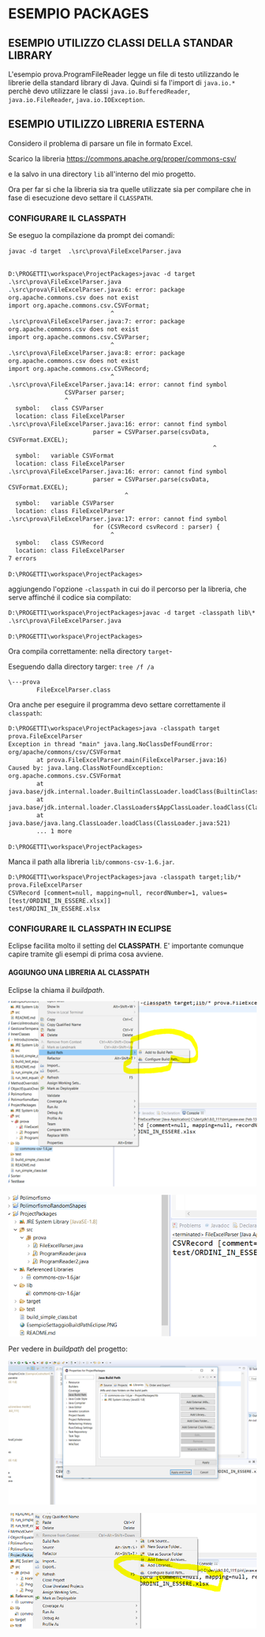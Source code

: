 # ESEMPIO PACKAGES

## ESEMPIO UTILIZZO CLASSI DELLA STANDAR LIBRARY

L'esempio prova.ProgramFileReader legge un file di testo utilizzando 
le librerie della standard library di Java. Quindi si fa l'import di `java.io.*` perchè devo utilizzare le classi `java.io.BufferedReader`, 
`java.io.FileReader`, `java.io.IOException`.

## ESEMPIO UTILIZZO LIBRERIA ESTERNA

Considero il problema di parsare un file in formato Excel. 

Scarico la libreria https://commons.apache.org/proper/commons-csv/

e la salvo in una directory `lib` all'interno del mio progetto.

Ora per far si che la libreria sia tra quelle utilizzate sia per compilare che in fase di esecuzione devo settare il `CLASSPATH`.

### CONFIGURARE IL CLASSPATH

Se eseguo la compilazione da prompt dei comandi:

`javac -d target  .\src\prova\FileExcelParser.java`

```

D:\PROGETTI\workspace\ProjectPackages>javac -d target  .\src\prova\FileExcelParser.java
.\src\prova\FileExcelParser.java:6: error: package org.apache.commons.csv does not exist
import org.apache.commons.csv.CSVFormat;
                             ^
.\src\prova\FileExcelParser.java:7: error: package org.apache.commons.csv does not exist
import org.apache.commons.csv.CSVParser;
                             ^
.\src\prova\FileExcelParser.java:8: error: package org.apache.commons.csv does not exist
import org.apache.commons.csv.CSVRecord;
                             ^
.\src\prova\FileExcelParser.java:14: error: cannot find symbol
                CSVParser parser;
                ^
  symbol:   class CSVParser
  location: class FileExcelParser
.\src\prova\FileExcelParser.java:16: error: cannot find symbol
                        parser = CSVParser.parse(csvData, CSVFormat.EXCEL);
                                                          ^
  symbol:   variable CSVFormat
  location: class FileExcelParser
.\src\prova\FileExcelParser.java:16: error: cannot find symbol
                        parser = CSVParser.parse(csvData, CSVFormat.EXCEL);
                                 ^
  symbol:   variable CSVParser
  location: class FileExcelParser
.\src\prova\FileExcelParser.java:17: error: cannot find symbol
                        for (CSVRecord csvRecord : parser) {
                             ^
  symbol:   class CSVRecord
  location: class FileExcelParser
7 errors

D:\PROGETTI\workspace\ProjectPackages>

```

aggiungendo l'opzione `-classpath` in cui do il percorso per la libreria, che serve affinché il codice sia compilato: 

```
D:\PROGETTI\workspace\ProjectPackages>javac -d target -classpath lib\* .\src\prova\FileExcelParser.java

D:\PROGETTI\workspace\ProjectPackages>

```

Ora compila correttamente: nella directory `target`-

Eseguendo dalla directory targer: `tree /f /a`

```
\---prova
        FileExcelParser.class
```

Ora anche per eseguire il programma devo settare correttamente il `classpath`:

```
D:\PROGETTI\workspace\ProjectPackages>java -classpath target prova.FileExcelParser
Exception in thread "main" java.lang.NoClassDefFoundError: org/apache/commons/csv/CSVFormat
        at prova.FileExcelParser.main(FileExcelParser.java:16)
Caused by: java.lang.ClassNotFoundException: org.apache.commons.csv.CSVFormat
        at java.base/jdk.internal.loader.BuiltinClassLoader.loadClass(BuiltinClassLoader.java:583)
        at java.base/jdk.internal.loader.ClassLoaders$AppClassLoader.loadClass(ClassLoaders.java:178)
        at java.base/java.lang.ClassLoader.loadClass(ClassLoader.java:521)
        ... 1 more

D:\PROGETTI\workspace\ProjectPackages>

```

Manca il path alla libreria `lib/commons-csv-1.6.jar`. 

```
D:\PROGETTI\workspace\ProjectPackages>java -classpath target;lib/* prova.FileExcelParser
CSVRecord [comment=null, mapping=null, recordNumber=1, values=[test/ORDINI_IN_ESSERE.xlsx]]
test/ORDINI_IN_ESSERE.xlsx
```

### CONFIGURARE IL CLASSPATH IN ECLIPSE

Eclipse facilita molto il setting del **CLASSPATH**.
E' importante comunque capire tramite gli esempi di prima 
cosa avviene.

#### AGGIUNGO UNA LIBRERIA AL CLASSPATH
Eclipse la chiama il *buildpath*.

![EsempioSettaggioBuildPathEclipse](./EsempioSettaggioBuildPathEclipse.PNG)

![EsempioSettaggioBuildPathEclipse_eseguito](./EsempioSettaggioBuildPathEclipse_eseguito.PNG)

Per vedere in *buildpath* del progetto:

![ViewBuildPathEclipse.PNG](ViewBuildPathEclipse.PNG)

![ViewBuildPathEclipse_selection.PNG](ViewBuildPathEclipse_selection.PNG)









 






